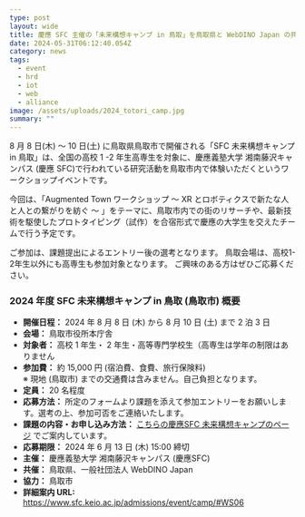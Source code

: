 ```yaml
---
type: post
layout: wide
title: 慶應 SFC 主催の「未来構想キャンプ in 鳥取」を鳥取県と WebDINO Japan の共催で開催します
date: 2024-05-31T06:12:40.054Z
category: news
tags:
  - event
  - hrd
  - iot
  - web
  - alliance
image: /assets/uploads/2024_totori_camp.jpg
summary: ""
---
```

8 月 8 日(木) ～ 10 日(土) に鳥取県鳥取市で開催される「SFC 未来構想キャンプ in 鳥取」は、全国の高校 1 -2 年生高専生を対象に、慶應義塾大学 湘南藤沢キャンパス (慶應 SFC)で行われている研究活動を鳥取市内で体験いただくというワークショップイベントです。

今回は、「Augmented Town ワークショップ ～ XR とロボティクスで新たな人と人との繋がりを紡ぐ ～ 」をテーマに、鳥取市内での街のリサーチや、最新技術を駆使したプロトタイピング（試作）を合宿形式で慶應の大学生を交えたチームで行う予定です。

ご参加は、課題提出によるエントリー後の選考となります。
鳥取会場は、高校1-2年生以外にも高専生も参加対象となります。
ご興味のある方はぜひご応募ください。
<br>

### 2024 年度 SFC 未来構想キャンプ in 鳥取 (鳥取市) 概要

* **開催日程：** 2024 年 8 月 8 日 (木) から 8 月 10 日 (土) まで 2 泊 3 日
* **会場：** 鳥取市役所本庁舎
* **対象者：** 高校 1 年生・ 2 年生・高等専門学校生（高専生は学年の制限はありません
* **参加費：** 約 15,000 円 (宿泊費、食費、旅行保険料)<br> ※ 現地 (鳥取市) までの交通費は含みません。自己負担となります。
* **定員：** 20 名程度
* **応募方法：** 所定のフォームより課題を添えて参加エントリーをお願いします。選考の上、参加可否をご連絡いたします。
* **課題の内容・お申し込み方法：** [こちらの慶應SFC 未来構想キャンプのページ](https://www.sfc.keio.ac.jp/admissions/event/camp/#WS06) でご案内しています。
* **応募期限：** 2024 年 6 月 13 日 (木) 15:00 締切
* **主催：** 慶應義塾大学 湘南藤沢キャンパス (慶應SFC)
* **共催：** 鳥取県、一般社団法人 WebDINO Japan
* **協力：** 鳥取市
* **詳細案内 URL:**  <https://www.sfc.keio.ac.jp/admissions/event/camp/#WS06>